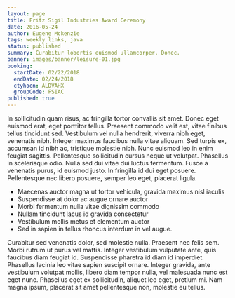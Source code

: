 ```yaml
---
layout: page
title: Fritz Sigil Industries Award Ceremony
date: 2016-05-24
author: Eugene Mckenzie
tags: weekly links, java
status: published
summary: Curabitur lobortis euismod ullamcorper. Donec.
banner: images/banner/leisure-01.jpg
booking:
  startDate: 02/22/2018
  endDate: 02/24/2018
  ctyhocn: ALDVAHX
  groupCode: FSIAC
published: true
---
```

In sollicitudin quam risus, ac fringilla tortor convallis sit amet. Donec eget euismod erat, eget porttitor tellus. Praesent commodo velit est, vitae finibus tellus tincidunt sed. Vestibulum vel nulla hendrerit, viverra nibh eget, venenatis nibh. Integer maximus faucibus nulla vitae aliquam. Sed turpis ex, accumsan id nibh ac, tristique molestie nibh. Nunc euismod leo in enim feugiat sagittis. Pellentesque sollicitudin cursus neque ut volutpat. Phasellus in scelerisque odio. Nulla sed dui vitae dui luctus fermentum. Fusce a venenatis purus, id euismod justo. In fringilla id dui eget posuere. Pellentesque nec libero posuere, semper leo eget, placerat ligula.

* Maecenas auctor magna ut tortor vehicula, gravida maximus nisl iaculis
* Suspendisse at dolor ac augue ornare auctor
* Morbi fermentum nulla vitae dignissim commodo
* Nullam tincidunt lacus id gravida consectetur
* Vestibulum mollis metus et elementum auctor
* Sed in sapien in tellus rhoncus interdum in vel augue.

Curabitur sed venenatis dolor, sed molestie nulla. Praesent nec felis sem. Morbi rutrum ut purus vel mattis. Integer vestibulum vulputate ante, quis faucibus diam feugiat id. Suspendisse pharetra id diam id imperdiet. Phasellus lacinia leo vitae sapien suscipit ornare. Integer gravida, ante vestibulum volutpat mollis, libero diam tempor nulla, vel malesuada nunc est eget nunc. Phasellus eget ex sollicitudin, aliquet leo eget, pretium mi. Nam magna ipsum, placerat sit amet pellentesque non, molestie eu tellus.
